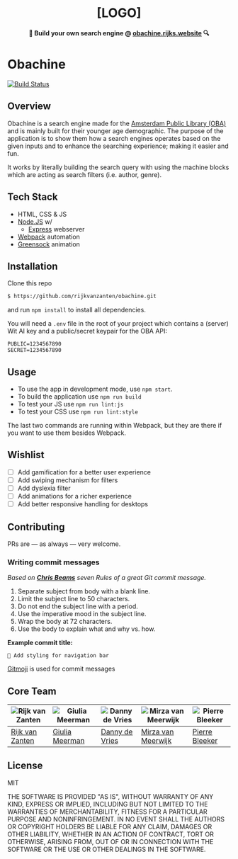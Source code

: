 <h1 align="center">
  [LOGO]
  <br>
</h1>

<p align="center">
  <b>🔎 Build your own search engine @ <a href="https://obachine.rijks.website">obachine.rijks.website</a> 🔍</b>
</p>

# Obachine
[![Build Status](https://semaphoreci.com/api/v1/rijkvanzanten/obachine/branches/master/shields_badge.svg)](https://semaphoreci.com/rijkvanzanten/obachine)

## Overview
Obachine is a search engine made for the [Amsterdam Public Library (OBA)](https://oba.nl) and is mainly built for their younger age demographic. The purpose of the application is to show them how a search engines operates based on the given inputs and to enhance the searching experience; making it easier and fun.

It works by literally building the search query with using the machine blocks which are acting as search filters (i.e. author, genre).

## Tech Stack
- HTML, CSS & JS
- [Node.JS](http://nodejs.org) w/
  - [Express](https://expressjs.com) webserver
- [Webpack](https://webpack.js.org/) automation
- [Greensock](https://greensock.com) animation

## Installation
Clone this repo
```bash
$ https://github.com/rijkvanzanten/obachine.git
```

and run `npm install` to install all dependencies.

You will need a `.env` file in the root of your project which contains a (server) Wit AI key and a public/secret keypair for the OBA API:
```
PUBLIC=1234567890
SECRET=1234567890
```

## Usage
- To use the app in development mode, use `npm start`.
- To build the application use `npm run build`
- To test your JS use `npm run lint:js`
- To test your CSS use `npm run lint:style`

The last two commands are running within Webpack, but they are there if you want to use them besides Webpack.

## Wishlist
- [ ] Add gamification for a better user experience
- [ ] Add swiping mechanism for filters
- [ ] Add dyslexia filter
- [ ] Add animations for a richer experience
- [ ] Add better responsive handling for desktops

## Contributing
PRs are — as always — very welcome.

### Writing commit messages
_Based on [**Chris Beams**](https://chris.beams.io/posts/git-commit/) seven Rules of a great Git commit message._

1. Separate subject from body with a blank line.
1. Limit the subject line to 50 characters.
1. Do not end the subject line with a period.
1. Use the imperative mood in the subject line.
1. Wrap the body at 72 characters.
1. Use the body to explain what and why vs. how.

**Example commit title:**
```
💄 Add styling for navigation bar
```
[Gitmoji](https://gitmoji.carloscuesta.me/) is used for commit messages

## Core Team
![Rijk van Zanten](https://avatars0.githubusercontent.com/u/9141017?v=3&s=460) | ![Giulia Meerman](https://avatars0.githubusercontent.com/u/14131081?v=3&s=460) | ![Danny de Vries](https://avatars1.githubusercontent.com/u/22084444?v=3&s=460) | ![Mirza van Meerwijk](https://avatars2.githubusercontent.com/u/12242967?v=3&s=460) | ![Pierre Bleeker](https://avatars0.githubusercontent.com/u/12711649?v=3&s=460)
---|---|---|---|---
[Rijk van Zanten](https://github.com/rijkvanzanten) | [Giulia Meerman](https://github.com/GiuliaM) | [Danny de Vries](https://github.com/dandevri) | [Mirza van Meerwijk](https://github.com/Mimaaa) | [Pierre Bleeker](https://github.com/pierman1)

## License

MIT

THE SOFTWARE IS PROVIDED "AS IS", WITHOUT WARRANTY OF ANY KIND, EXPRESS OR
IMPLIED, INCLUDING BUT NOT LIMITED TO THE WARRANTIES OF MERCHANTABILITY,
FITNESS FOR A PARTICULAR PURPOSE AND NONINFRINGEMENT. IN NO EVENT SHALL THE
AUTHORS OR COPYRIGHT HOLDERS BE LIABLE FOR ANY CLAIM, DAMAGES OR OTHER
LIABILITY, WHETHER IN AN ACTION OF CONTRACT, TORT OR OTHERWISE, ARISING FROM,
OUT OF OR IN CONNECTION WITH THE SOFTWARE OR THE USE OR OTHER DEALINGS IN THE
SOFTWARE.
